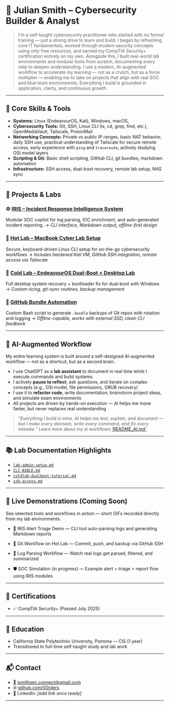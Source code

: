 # 🧠 Julian Smith – Cybersecurity Builder & Analyst

> I'm a self-taught cybersecurity practitioner who started with no formal training — just a strong drive to learn and build. I began by refreshing core IT fundamentals, worked through modern security concepts using only free resources, and earned my CompTIA Security+ certification entirely on my own. Alongside this, I built real-world lab environments and modular tools from scratch, documenting every step to deepen understanding. I use a modern, AI-augmented workflow to accelerate my learning — not as a crutch, but as a force multiplier — enabling me to take on projects that align with real SOC and blue team environments. Everything I build is grounded in application, clarity, and continuous growth.

---

## 🔧 Core Skills & Tools

* **Systems:** Linux (EndeavourOS, Kali), Windows, macOS, 
* **Cybersecurity Tools:** Git, SSH, Linux CLI (ls, cd, grep, find, etc.), OpenMediaVault, Tailscale, ProtonMail
* **Networking Concepts:** Private vs public IP ranges, basic NAT behavior, daily SSH use, practical understanding of Tailscale for secure remote access, early experience with `ping` and `traceroute`, actively studying OSI model layers
* **Scripting & Git:** Basic shell scripting, GitHub CLI, git bundles, markdown automation
* **Infrastructure:** SSH access, dual-boot recovery, remote lab setup, NAS sync

---

## 🚀 Projects & Labs

### ⚙️ [IRIS – Incident Response Intelligence System](https://github.com/00rders/iris)

Modular SOC copilot for log parsing, IOC enrichment, and auto-generated incident reporting.
→ *CLI interface, Markdown output, offline-first design*

### 🧪 [Hot Lab – MacBook Cyber Lab Setup](https://github.com/00rders/cybersec-lab-notes/blob/main/projects/HOT_LAB/hotlab-CLI-config.md)

Secure, keyboard-driven Linux CLI setup for on-the-go cybersecurity workflows
→ *Includes hardened Kali VM, GitHub SSH integration, remote access via Tailscale*

### 🧊 [Cold Lab – EndeavourOS Dual-Boot + Desktop Lab](https://github.com/00rders/cybersec-lab-notes/blob/main/projects/COLD-LAB/coldlab-dualboot-tutorial.md)

Full desktop system recovery + bootloader fix for dual-boot with Windows
→ *Custom ricing, git-sync routines, backup management*

### 💾 [GitHub Bundle Automation](https://github.com/00rders/automation-and-tools)

Custom Bash script to generate `.bundle` backups of Git repos with rotation and logging
→ *Offline-capable, works with external SSD, clean CLI feedback*

---

## 🧠 AI-Augmented Workflow

My entire learning system is built around a self-designed AI-augmented workflow — not as a shortcut, but as a second brain.

* I use ChatGPT as a **lab assistant** to document in real time while I execute commands and build systems
* I actively **pause to reflect**, ask questions, and iterate on complex concepts (e.g., OSI model, file permissions, GRUB recovery)
* I use it to **refactor code**, write documentation, brainstorm project ideas, and simulate exam environments
* All projects are driven by hands-on execution — AI helps me move faster, but never replaces real understanding

> *“Everything I build is mine. AI helps me test, explain, and document — but I make every decision, write every command, and fix every mistake.”*
> Learn more about my ai workflows ['README_AI.md'](https://github.com/00rders/cybersec-lab-notes/blob/main/README_AI.md)
---

## 📚 Lab Documentation Highlights

* [`lab-admin-setup.md`](./PERSONAL_STUDY/PROJECTS/macbook-hot-lab/lab-admin-setup.md)
* [`CLI-BIBLE.md`](./PERSONAL_STUDY/FOUNDER_MANUAL/CLI-BIBLE.md)
* [`coldlab-dualboot-tutorial.md`](./projects/COLD-LAB/coldlab-dualboot-tutorial.md)
* [`ssh-access.md`](./projects/HOT_LAB/ssh-access.md)

---
## 🎥 Live Demonstrations (Coming Soon)
See selected tools and workflows in action — short GIFs recorded directly from my lab environments.

- 🧠 IRIS Alert Triage Demo — CLI tool auto-parsing logs and generating Markdown reports

- 🧪 Git Workflow on Hot Lab — Commit, push, and backup via GitHub SSH

- 🧾 Log Parsing Workflow — Watch real logs get parsed, filtered, and summarized

- 🛡️ SOC Simulation (in progress) — Example alert > triage > report flow using IRIS modules

---
## 📜 Certifications

* ✅ CompTIA Security+ (Passed July 2025)

---

## 🧭 Education

* California State Polytechnic University, Pomona — CIS (1 year)
* Transitioned to full-time self-taught study and lab work

---

## 📬 Contact

* 📧 [jsmithsec.connect@gmail.com](mailto:jsmithsec.connect@gmail.com)
* 🌐 [github.com/00rders](https://github.com/00rders)
* 🔗 LinkedIn: *\[add link once ready]*

---
